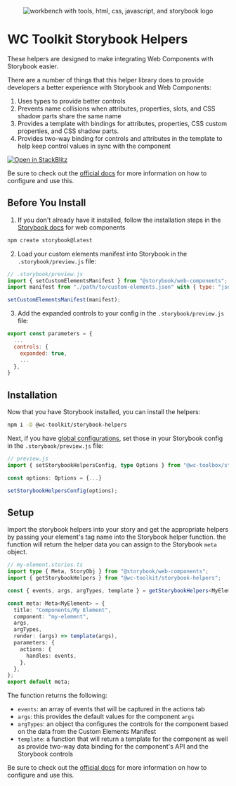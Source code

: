 <div align="center">

![workbench with tools, html, css, javascript, and storybook logo](https://raw.githubusercontent.com/wc-toolkit/storybook-helpers/refs/heads/main/assets/wc-toolkit_storybook.png)

</div>

# WC Toolkit Storybook Helpers

These helpers are designed to make integrating Web Components with Storybook easier.

There are a number of things that this helper library does to provide developers a better experience with Storybook and Web Components:

1. Uses types to provide better controls
2. Prevents name collisions when attributes, properties, slots, and CSS shadow parts share the same name
3. Provides a template with bindings for attributes, properties, CSS custom properties, and CSS shadow parts.
4. Provides two-way binding for controls and attributes in the template to help keep control values in sync with the component

<div styles="display:flex;justify-content:center;align-items:center;">
  <a href="https://stackblitz.com/edit/github-fkmbdscn?file=README.md">
    <img
      alt="Open in StackBlitz"
      src="https://developer.stackblitz.com/img/open_in_stackblitz.svg"
    />
  </a>
</div>

Be sure to check out the [official docs](https://wc-toolkit.com/integrations/storybook/) for more information on how to configure and use this.

## Before You Install

1. If you don't already have it installed, follow the installation steps in the [Storybook docs](https://storybook.js.org/docs/web-components/get-started/install) for web components

```bash
npm create storybook@latest
```

2. Load your custom elements manifest into Storybook in the `.storybook/preview.js` file:

```js
// .storybook/preview.js
import { setCustomElementsManifest } from "@storybook/web-components";
import manifest from "./path/to/custom-elements.json" with { type: "json" };

setCustomElementsManifest(manifest);
```

3. Add the expanded controls to your config in the `.storybook/preview.js` file:

```js
export const parameters = {
  ...
  controls: {
    expanded: true,
    ...
  },
}
```

## Installation

Now that you have Storybook installed, you can install the helpers:

```bash
npm i -D @wc-toolkit/storybook-helpers
```

Next, if you have [global configurations](#global-configurations), set those in your Storybook config in the `.storybook/preview.js` file:

```ts
// preview.js
import { setStorybookHelpersConfig, type Options } from "@wc-toolbox/storybook-helpers";

const options: Options = {...}

setStorybookHelpersConfig(options);
```

## Setup

Import the storybook helpers into your story and get the appropriate helpers by passing your element's tag name into the Storybook helper function.
the function will return the helper data you can assign to the Storybook `meta` object.

```ts
// my-element.stories.ts
import type { Meta, StoryObj } from "@storybook/web-components";
import { getStorybookHelpers } from "@wc-toolkit/storybook-helpers";

const { events, args, argTypes, template } = getStorybookHelpers<MyElement>("my-element");

const meta: Meta<MyElement> = {
  title: "Components/My Element",
  component: "my-element",
  args,
  argTypes,
  render: (args) => template(args),
  parameters: {
    actions: {
      handles: events,
    },
  },
};
export default meta;
```

The function returns the following:

- `events`: an array of events that will be captured in the actions tab
- `args`: this provides the default values for the component `args`
- `argTypes`: an object tha configures the controls for the component based on the data from the Custom Elements Manifest
- `template`: a function that will return a template for the component as well as provide two-way data binding for the component's API and the Storybook controls

Be sure to check out the [official docs](https://wc-toolkit.com/integrations/storybook/) for more information on how to configure and use this.

